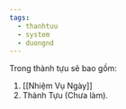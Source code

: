 ```yaml
---
tags:
  - thanhtuu
  - system
  - duongnd
---
```

Trong thành tựu sẽ bao gồm:
1. [[Nhiệm Vụ Ngày]]
2. Thành Tựu (Chưa làm).
